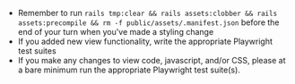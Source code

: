 - Remember to run `rails tmp:clear && rails assets:clobber && rails assets:precompile && rm -f public/assets/.manifest.json` before the end of your turn when you've made a styling change
- If you added new view functionality, write the appropriate Playwright test suites
- If you make any changes to view code, javascript, and/or CSS, please at a bare minimum run the appropriate Playwright test suite(s).
